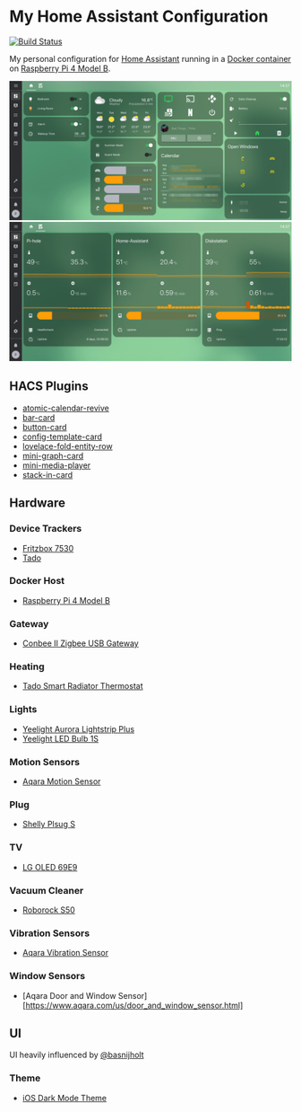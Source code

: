 # My Home Assistant Configuration

[![Build Status](https://travis-ci.org/pkissling/home-assistant.svg?branch=master)](https://travis-ci.org/pkissling/home-assistant)

My personal configuration for [Home Assistant](https://www.home-assistant.io) running in a [Docker container](https://www.home-assistant.io/docs/installation/docker/) on [Raspberry Pi 4 Model B](https://www.raspberrypi.org/products/raspberry-pi-4-model-b/).

![Home](/.screenshots/home.png)
![Monitoring](/.screenshots/monitoring.png)

## HACS Plugins
* [atomic-calendar-revive](https://github.com/marksie1988/atomic-calendar-revive)
* [bar-card](https://github.com/custom-cards/bar-card)
* [button-card](https://github.com/custom-cards/button-card)
* [config-template-card](https://github.com/iantrich/config-template-card)
* [lovelace-fold-entity-row](https://github.com/thomasloven/lovelace-fold-entity-row)
* [mini-graph-card](https://github.com/kalkih/mini-graph-card)
* [mini-media-player](https://github.com/kalkih/mini-media-player)
* [stack-in-card](https://github.com/custom-cards/stack-in-card)

## Hardware

### Device Trackers
* [Fritzbox 7530](https://en.avm.de/products/fritzbox/fritzbox-7530/)
* [Tado](https://www.tado.com/de-en/products/smart-radiator-starter-kit)

### Docker Host
* [Raspberry Pi 4 Model B](https://www.raspberrypi.org/products/raspberry-pi-4-model-b/)

### Gateway
* [Conbee II Zigbee USB Gateway](https://phoscon.de/en/conbee2)

### Heating
* [Tado Smart Radiator Thermostat](https://www.tado.com/de-en/products/smart-radiator-valve)

### Lights
* [Yeelight Aurora Lightstrip Plus](https://www.yeelight.com/en_US/product/pitaya-plus)
* [Yeelight LED Bulb 1S](https://www.yeelight.com/en_US/product/lemon2-color)

### Motion Sensors
* [Aqara Motion Sensor](https://www.aqara.com/us/motion_sensor.html)

### Plug
* [Shelly Plsug S](https://shelly.cloud/products/shelly-plug-s-smart-home-automation-device/)

### TV
* [LG OLED 69E9](https://www.lg.com/uk/tvs/lg-OLED65E9)

### Vacuum Cleaner
* [Roborock S50](https://en.roborock.com/pages/robot-vacuum-cleaner)

### Vibration Sensors
* [Aqara Vibration Sensor](https://www.aqara.com/us/vibration_sensor.html)

### Window Sensors
* [Aqara Door and Window Sensor][https://www.aqara.com/us/door_and_window_sensor.html]

## UI
UI heavily influenced by [@basnijholt](https://github.com/basnijholt/home-assistant-config)

### Theme
* [iOS Dark Mode Theme](https://github.com/basnijholt/lovelace-ios-dark-mode-theme)
